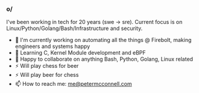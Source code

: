 ### o/

I've been working in tech for 20 years (swe -> sre). Current focus is on
Linux/Python/Golang/Bash/Infrastructure and security.

- 🔭 I'm currently working on automating all the things @ Firebolt, making engineers and systems happy
- 🌱 Learning C, Kernel Module development and eBPF
- 👯 Happy to collaborate on anything Bash, Python, Golang, Linux related
- ⚡ Will play chess for beer
- ⚡ Will play beer for chess
- 📫 How to reach me: me@petermcconnell.com
